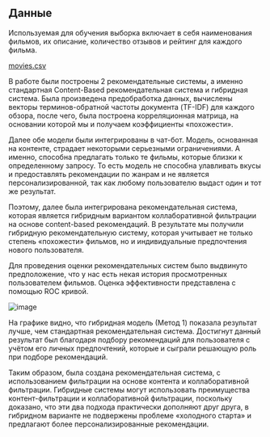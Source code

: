 ## Данные

Используемая для обучения выборка включает в себя наименования фильмов, их описание, количество отзывов и рейтинг для каждого фильма.

[movies.csv]([https://github.com/Hlebi4/Chat_Bot/blob/main/core/tmdb_5000_credits.csv)

В работе были построены 2 рекомендательные системы, а именно стандартная Content-Based рекомендательная система и гибридная система. Была произведена предобработка данных, вычислены векторы терминов-обратной частоты документа (TF-IDF) для каждого обзора, после чего, была построена корреляционная матрица, на основании которой мы и получаем коэффициенты «похожести».

Далее обе модели были интегрированы в чат-бот. Модель, основанная на контенте, страдает некоторыми серьезными ограничениями. А именно, способна предлагать только те фильмы, которые близки к определенному запросу. То есть модель не способна улавливать вкусы и предоставлять рекомендации по жанрам и не является персонализированной, так как любому пользователю выдаст один и тот же результат.

Поэтому, далее была интегрирована рекомендательная система, которая является гибридным вариантом коллаборативной фильтрации на основе content-based рекомендаций. В результате мы получили гибридную рекомендательную систему, которая учитывает не только степень «похожести» фильмов, но и индивидуальные предпочтения нового пользователя.

Для проведения оценки рекомендательных систем было выдвинуто предположение, что у нас есть некая история просмотренных пользователем фильмов. Оценка эффективности представлена с помощью ROC кривой.

![image](https://github.com/user-attachments/assets/e154f420-ef66-440e-ad7f-248475c69bb1)

На графике видно, что гибридная модель (Метод 1) показала результат лучше, чем стандартная рекомендательная система. Достигнут данный результат был благодаря подбору рекомендаций для пользователя с учётом его личных предпочтений, которые и сыграли решающую роль при подборе рекомендаций.

Таким образом, была создана рекомендательная система, с использованием фильтрации на основе контента и коллаборативной фильтрации. Гибридные системы могут использовать преимущества контент-фильтрации и коллаборативной фильтрации, поскольку доказано, что эти два подхода практически дополняют друг друга, в гибридном варианте не подвержены проблеме «холодного старта» и предлагают более персонализированные рекомендации.
